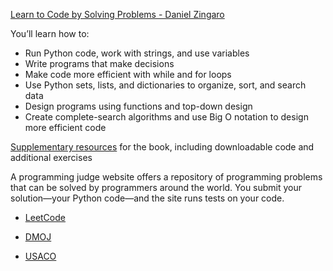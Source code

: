 [Learn to Code by Solving Problems - Daniel Zingaro](https://nostarch.com/learn-code-solving-problems)

You’ll learn how to:

* Run Python code, work with strings, and use variables
* Write programs that make decisions
* Make code more efficient with while and for loops
* Use Python sets, lists, and dictionaries to organize, sort, and search data
* Design programs using functions and top-down design
* Create complete-search algorithms and use Big O notation to design more efficient code

[Supplementary resources](https://www.danielzingaro.com/ltc/) for the book, including downloadable code and additional exercises

A programming judge website offers a repository of programming problems that can be solved by programmers around the world. You submit your solution—your Python code—and the site runs tests on your code.

* [LeetCode](https://leetcode.com)

* [DMOJ](https://dmoj.ca)

* [USACO](http://usaco.org)
